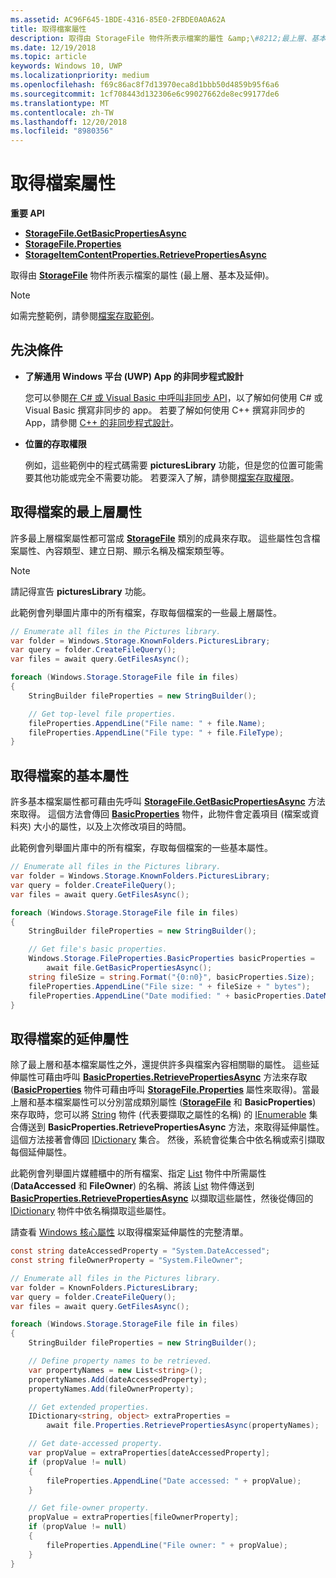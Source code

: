 ```yaml
---
ms.assetid: AC96F645-1BDE-4316-85E0-2FBDE0A0A62A
title: 取得檔案屬性
description: 取得由 StorageFile 物件所表示檔案的屬性 &amp;\#8212;最上層、基本及延伸&amp;\#8212;。
ms.date: 12/19/2018
ms.topic: article
keywords: Windows 10, UWP
ms.localizationpriority: medium
ms.openlocfilehash: f69c86ac8f7d13970eca8d1bbb50d4859b95f6a6
ms.sourcegitcommit: 1cf708443d132306e6c99027662de8ec99177de6
ms.translationtype: MT
ms.contentlocale: zh-TW
ms.lasthandoff: 12/20/2018
ms.locfileid: "8980356"
---
```

# <a name="get-file-properties"></a>取得檔案屬性

**重要 API**

-   [**StorageFile.GetBasicPropertiesAsync**](https://msdn.microsoft.com/library/windows/apps/hh701737)
-   [**StorageFile.Properties**](https://msdn.microsoft.com/library/windows/apps/br227225)
-   [**StorageItemContentProperties.RetrievePropertiesAsync**](https://msdn.microsoft.com/library/windows/apps/hh770652)

取得由 [**StorageFile**](https://msdn.microsoft.com/library/windows/apps/br227171) 物件所表示檔案的屬性 (最上層、基本及延伸)。

> [!NOTE]
> 如需完整範例，請參閱[檔案存取範例](http://go.microsoft.com/fwlink/p/?linkid=619995)。

## <a name="prerequisites"></a>先決條件

-   **了解通用 Windows 平台 (UWP) App 的非同步程式設計**

    您可以參閱[在 C# 或 Visual Basic 中呼叫非同步 API](https://msdn.microsoft.com/library/windows/apps/mt187337)，以了解如何使用 C# 或 Visual Basic 撰寫非同步的 app。 若要了解如何使用 C++ 撰寫非同步的 App，請參閱 [C++ 的非同步程式設計](https://msdn.microsoft.com/library/windows/apps/mt187334)。

-   **位置的存取權限**

    例如，這些範例中的程式碼需要 **picturesLibrary** 功能，但是您的位置可能需要其他功能或完全不需要功能。 若要深入了解，請參閱[檔案存取權限](file-access-permissions.md)。

## <a name="getting-a-files-top-level-properties"></a>取得檔案的最上層屬性

許多最上層檔案屬性都可當成 [**StorageFile**](https://msdn.microsoft.com/library/windows/apps/br227171) 類別的成員來存取。 這些屬性包含檔案屬性、內容類型、建立日期、顯示名稱及檔案類型等。

> [!NOTE]
> 請記得宣告 **picturesLibrary** 功能。

此範例會列舉圖片庫中的所有檔案，存取每個檔案的一些最上層屬性。

```csharp
// Enumerate all files in the Pictures library.
var folder = Windows.Storage.KnownFolders.PicturesLibrary;
var query = folder.CreateFileQuery();
var files = await query.GetFilesAsync();

foreach (Windows.Storage.StorageFile file in files)
{
    StringBuilder fileProperties = new StringBuilder();

    // Get top-level file properties.
    fileProperties.AppendLine("File name: " + file.Name);
    fileProperties.AppendLine("File type: " + file.FileType);
}
```

## <a name="getting-a-files-basic-properties"></a>取得檔案的基本屬性

許多基本檔案屬性都可藉由先呼叫 [**StorageFile.GetBasicPropertiesAsync**](https://msdn.microsoft.com/library/windows/apps/hh701737) 方法來取得。 這個方法會傳回 [**BasicProperties**](https://msdn.microsoft.com/library/windows/apps/br212113) 物件，此物件會定義項目 (檔案或資料夾) 大小的屬性，以及上次修改項目的時間。

此範例會列舉圖片庫中的所有檔案，存取每個檔案的一些基本屬性。

```csharp
// Enumerate all files in the Pictures library.
var folder = Windows.Storage.KnownFolders.PicturesLibrary;
var query = folder.CreateFileQuery();
var files = await query.GetFilesAsync();

foreach (Windows.Storage.StorageFile file in files)
{
    StringBuilder fileProperties = new StringBuilder();

    // Get file's basic properties.
    Windows.Storage.FileProperties.BasicProperties basicProperties =
        await file.GetBasicPropertiesAsync();
    string fileSize = string.Format("{0:n0}", basicProperties.Size);
    fileProperties.AppendLine("File size: " + fileSize + " bytes");
    fileProperties.AppendLine("Date modified: " + basicProperties.DateModified);
}
 ```

## <a name="getting-a-files-extended-properties"></a>取得檔案的延伸屬性

除了最上層和基本檔案屬性之外，還提供許多與檔案內容相關聯的屬性。 這些延伸屬性可藉由呼叫 [**BasicProperties.RetrievePropertiesAsync**](https://msdn.microsoft.com/library/windows/apps/br212124) 方法來存取 ([**BasicProperties**](https://msdn.microsoft.com/library/windows/apps/br212113) 物件可藉由呼叫 [**StorageFile.Properties**](https://msdn.microsoft.com/library/windows/apps/br227225) 屬性來取得)。當最上層和基本檔案屬性可以分別當成類別屬性 ([**StorageFile**](https://msdn.microsoft.com/library/windows/apps/br227171) 和 **BasicProperties**) 來存取時，您可以將 [String](http://go.microsoft.com/fwlink/p/?LinkID=325032) 物件 (代表要擷取之屬性的名稱) 的 [IEnumerable](http://go.microsoft.com/fwlink/p/?LinkID=313091) 集合傳送到 **BasicProperties.RetrievePropertiesAsync** 方法，來取得延伸屬性。 這個方法接著會傳回 [IDictionary](http://go.microsoft.com/fwlink/p/?LinkId=325238) 集合。 然後，系統會從集合中依名稱或索引擷取每個延伸屬性。

此範例會列舉圖片媒體櫃中的所有檔案、指定 [List](http://go.microsoft.com/fwlink/p/?LinkID=325246) 物件中所需屬性 (**DataAccessed** 和 **FileOwner**) 的名稱、將該 [List](http://go.microsoft.com/fwlink/p/?LinkID=325246) 物件傳送到 [**BasicProperties.RetrievePropertiesAsync**](https://msdn.microsoft.com/library/windows/apps/br212124) 以擷取這些屬性，然後從傳回的 [IDictionary](http://go.microsoft.com/fwlink/p/?LinkId=325238) 物件中依名稱擷取這些屬性。

請查看 [Windows 核心屬性](https://msdn.microsoft.com/library/windows/desktop/mt805470) 以取得檔案延伸屬性的完整清單。

```csharp
const string dateAccessedProperty = "System.DateAccessed";
const string fileOwnerProperty = "System.FileOwner";

// Enumerate all files in the Pictures library.
var folder = KnownFolders.PicturesLibrary;
var query = folder.CreateFileQuery();
var files = await query.GetFilesAsync();

foreach (Windows.Storage.StorageFile file in files)
{
    StringBuilder fileProperties = new StringBuilder();

    // Define property names to be retrieved.
    var propertyNames = new List<string>();
    propertyNames.Add(dateAccessedProperty);
    propertyNames.Add(fileOwnerProperty);

    // Get extended properties.
    IDictionary<string, object> extraProperties =
        await file.Properties.RetrievePropertiesAsync(propertyNames);

    // Get date-accessed property.
    var propValue = extraProperties[dateAccessedProperty];
    if (propValue != null)
    {
        fileProperties.AppendLine("Date accessed: " + propValue);
    }

    // Get file-owner property.
    propValue = extraProperties[fileOwnerProperty];
    if (propValue != null)
    {
        fileProperties.AppendLine("File owner: " + propValue);
    }
}
```

 

 
